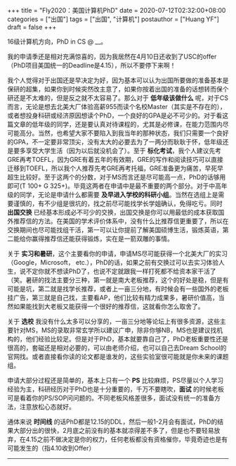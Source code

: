 +++
title = "Fly2020：美国计算机PhD"
date = 2020-07-12T02:32:00+08:00
categories = ["出国"]
tags = ["出国", "计算机"]
postauthor = ["Huang YF"]
draft = false
+++

16级计算机方向，PhD in CS @ __。

<!--more-->

我的申请季还是相对充满惊喜的，因为我居然在4月10日还收到了USC的offer（PhD项目美国统一的Deadline是4.15），所以不要停下来啊！

我个人觉得对于出国还是早决定为好，因为基本可以认为出国所要做的准备基本是保研的超集，如果你到时候突然改主意了，如果你按着出国的准备的话想转而保个研还是不太难的，但是反之就不太容易了。那么对于 **低年级该做什么** 呢，对于CS而言，无论是想去北美大厂体验高薪955而读个名校Master（其实是不存在的），或者想投身科研或经济原因想读个PhD，一个良好的GPA是必不可少的。对于看这篇文章的低年级的同学，还是要认真对待课程的，尤其是必修课，在能力范围内尽可能高分。当然，也希望大家不要陷入到我当年的那种状态，我们只需要一个良好的GPA，不一定要非常顶尖，没有太大的必要去为了一两分而耿耿于怀，低年级还是要多享受大学生活（因为以后就没机会了）。至于 **标化考试**，我个人建议先考GRE再考TOEFL，因为GRE有着五年的有效期，GRE的写作和阅读技巧可以直接迁移到TOEFL，所以我个人推荐先考GRE再考托福，GRE准备更为痛苦，早死早超生比较好。至于这两个的分数，对于MS而言还是尽可能高一点，PhD的话够用即可(T 100+ G 325+)。毕竟这两者在申请中是最不重要的两个部分。对于中高年级的同学，无论是申请什么都需要 **及早进入学校的科研小组**。当然在选组上是需要谨慎的，有不少组是很坑的，找之前尽可能找学长学姐确认，免得吃亏。同时 **出国交换** 已经基本形成必不可少的交换，出国交换是你可以用最低的成本获取国外推荐信的方法。在美国的学术评价体系中，没有什么比推荐信更重要了，所以在交换期间也尽可能找组干活，第一可以让你提前了解美国硕博生活，锻炼英语，第二能给你赢得推荐信还能获得锻炼，实在是一箭双雕的事情。

关于 **实习和暑研**，这个主要看你的申请，申请MS尽可能获得一个北美大厂的实习（Google，Microsoft， etc.），PhD的话，如果之前有交换过可以去实习体验人生，说不定你就不想读PhD了，也说不定就跟我一样打死都不给资本家干活了（笑。暑研的找法主要分三种，第一就是南大老板推荐，这个的好处是稳，但是有可能是坑，第二就是找学长推荐，或者上一亩三分地，有时候会有一些国外的老板挂广告，第三就是自己找，主要看AP，他们比较有精力成果多，暑研价值高，当然如果能找到大老板又能获得一个很好的推荐信，这就看你怎么取舍了。

关于 **选校** 我没有什么太多可以分享的，一亩三分地等论坛上有很多资源，这些主要针对MS，MS的录取非常玄学所以建议广申，除非你够NB，MS也是建议找机构的，他们经验比较足。但是对于PhD，基本就要靠自己了，PhD老板重要性还是很高的，套磁还是相对必要的，可以由老师介绍，也可以自己去Dream School的官网找。或者直接看你读的论文都是谁发的，这些实验室很可能就是你未来的课题组。

申请大部分过程还是简单的，基本上只有一个 **PS** 比较麻烦，PS尽量以个人学习经验为主，科研经历对于PhD也是十分重要的，千万不要瞎吹，**面试** 的时候老板可是看着你的PS/SOP问问题的。不同老板风格差很多，面试没有统一的准备方法，注意放松心态就好。

通体来说 **时间线** 的话PhD都是12.15的DDL，然后一般1-2月会有面试，PhD的结果大部分出的很快，2月底之前没有的基本就凉得差不多了，但是也不要轻易放弃，在4.15之前不做决定是你的权力，任何老板都没有资格催你，毕竟奇迹也是有可能发生的（指4.10收到Offer）

---
